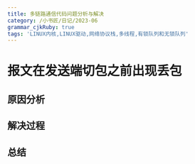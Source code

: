 ```yaml
---
title: 多链路通信代码问题分析与解决
category: /小书匠/日记/2023-06
grammar_cjkRuby: true
tags: 'LINUX内核,LINUX驱动,网络协议栈,多线程,有锁队列和无锁队列'
---
```



# 报文在发送端切包之前出现丢包
## 原因分析

## 解决过程 

## 总结

